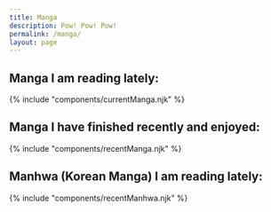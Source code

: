```yaml
---
title: Manga
description: Pow! Pow! Pow!
permalink: /manga/
layout: page
---
```


## Manga I am reading lately:

{% include "components/currentManga.njk" %}

## Manga I have finished recently and enjoyed:

{% include "components/recentManga.njk" %}

## Manhwa (Korean Manga) I am reading lately:

{% include "components/recentManhwa.njk" %}
